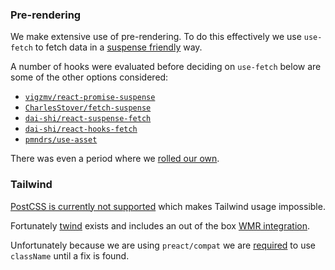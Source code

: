 ### Pre-rendering

We make extensive use of pre-rendering. To do this effectively we use `use-fetch` to fetch data in a [suspense friendly](https://github.com/preactjs/wmr/tree/main/packages/preact-iso#prerenderjs) way.

A number of hooks were evaluated before deciding on `use-fetch` below are some of the other options considered:

- [`vigzmv/react-promise-suspense`](https://github.com/vigzmv/react-promise-suspense)
- [`CharlesStover/fetch-suspense`](https://github.com/CharlesStover/fetch-suspense)
- [`dai-shi/react-suspense-fetch`](https://github.com/dai-shi/react-suspense-fetch)
- [`dai-shi/react-hooks-fetch`](https://github.com/dai-shi/react-hooks-fetch)
- [`pmndrs/use-asset`](https://github.com/pmndrs/use-asset)

There was even a period where we [rolled our own](https://github.com/preactjs/wmr/discussions/950).

### Tailwind

[PostCSS is currently not supported](https://github.com/preactjs/wmr/issues/250) which makes Tailwind usage impossible.

Fortunately [twind](https://twind.dev/) exists and includes an out of the box [WMR integration](https://twind.dev/usage-guides/wmr.html).

Unfortunately because we are using `preact/compat` we are [required](https://github.com/tw-in-js/use-twind-with/pull/21) to use `className` until a fix is found.
